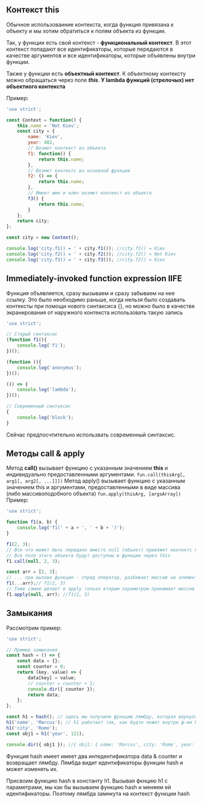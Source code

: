 ## Контекст this
Обычное использоваиние контекста, когда функция привязана к объекту и мы хотим обратиться к полям объекта из функции.

Так, у функции есть свой контекст - **функциональный контекст**. В этот контекст попадают все идентификаторы, которые передаются в качестве аргументов и все идентификаторы, которые объявлены внутри функции.

Также у функции есть **объектный контекст**. К объектному контексту можно обращаться через поле ***this***. **У lambda функций (стрелочых) нет объектного контекста**

Пример:
```javascript
'use strict';

const Context = function() {
    this.name = 'Not Kiev';
    const city = {
        name: 'Kiev',
        year: 482,
        // Возмет контекст из объекта
        f1: function() {
            return this.name;
        },
        // Возмет контектс из основной функции
        f2: () => {
            return this.name;
        },
        // Имеет имя и ключ возмет контекст из объекта
        f3() {
            return this.name;
        }
    };
    return city;
};

const city = new Context();

console.log('city.f1() = ' + city.f1()); //city.f1() = Kiev
console.log('city.f2() = ' + city.f2()); //city.f2() = Not Kiev
console.log('city.f3() = ' + city.f3()); //city.f2() = Kiev
```
## Immediately-invoked function expression IIFE
Функция объявляется, сразу вызываем и сразу забываем на нее ссылку. Это было необходимо раньше, когда нельзя было создавать контексты при помощи нового синтаксиса {}, но можно было в качестве экранирования от наружного контекста использовать такую запись

```javascript
'use strict';

// Старый синтаксис
(function f1(){
    console.log('f1');
})();

(function (){
    console.log('anonymus');
})();

(() => {
    console.log('lambda');
})();

// Современный синтаксис
{
    console.log('block');
}
```
Сейчас предпосчтительно использвать современный синтаксис.
## Методы call & apply
Метод **call()** вызывает функцию с указанным значением **this** и индивидуально предоставленными аргументами. 
```fun.call(thisArg[, arg1[, arg2[, ...]]])```
Метод apply() вызывает функцию с указанным значением this и аргументами, предоставленными в виде массива (либо массивоподобного объекта)
```fun.apply(thisArg, [argsArray])```
Пример:
```javascript
'use strict';

function f1(a, b) {
    console.log('f1(' + a + ', ' + b + ')');
}

f1(2, 3);
// Все что может быть передано вместо null (объект) привяжет контектс к этой функции
// Все поля этого объекта будут доступны в функции через this
f1.call(null, 2, 3);

const arr = [2, 3];
// ... при вызове функции - спред оператор, разбивает массив на элементы и делает их аргументами функции 
f1(...arr);// f1(2, 3)
// Тоже самое делает и apply только вторым параметром принимает массив
f1.apply(null, arr); //f1(2, 3)
```
## Замыкания
Рассмотрим пример:
```javascript
'use strict';

// Пример замыкания
const hash = () => {
    const data = {};
    const counter = 0;
    return (key, value) => {
        data[key] = value;
        // counter = counter + 1;
        console.dir({ counter });
        return data;
    };
};

const h1 = hash(); // здесь мы получили функцию лямбду, которая вернулась через return ф-ии hash
h1('name', 'Marcus'); // h1 работает так, как будто лежит внутри ф-ии hash и видит при этом data & counter
h1('city', 'Rome');
const obj1 = h1('year', 121);

console.dir({ obj1 }); //{ obj1: { name: 'Marcus', city: 'Rome', year: 121 } }
```
Функция hash имеет имеет два интедентификатора data & counter и возвращает лямбду. Лямбда видит идентификаторы функции hash и может изменять их.

Присвоим функцию hash в константу h1. Вызывая фкнцию h1 с параметрами, мы как бы вызываем функцию hash и меняем ей идентификаторы. Поэтому лямбда замнкута на контекст функции hash